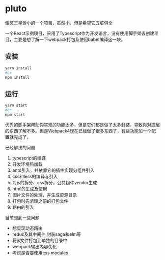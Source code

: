 # pluto
像冥王星渺小的一个项目，虽然小，但是希望它五脏俱全

一个React示例项目，采用了Typescript作为开发语言，没有使用脚手架去创建项目，主要是想了解一下webpack打包及使用babel编译这一块。

## 安装
```bash
yarn install
#or
npm install
```

## 运行
```bash
yarn start
#or
npm start
```
优秀的脚手架帮助你实现的功能太多，但是它们都是做了太多封装，导致你对底层的东西了解不多。但是Webpack4现在已经做了很多东西了，有些功能加一个配置就完成了。

已经解决的问题
<ol>
    <li>typescript的编译</li>
    <li>开发环境热加载</li>
    <li>antd引入，并依靠它的插件实现分组件引入</li>
    <li>css和less的编译与引入</li>
    <li>对js的拆分、css拆分，公共组件vendor生成</li>
    <li>html的生成及使用</li>
    <li>图片文件的处理，并生成资源目录</li>
    <li>打包时先清理之前的打包文件</li>
    <li>路由的引入</li>
</ol>
目前想到一些问题
<ul>
    <li>想实现动态路由</li>
    <li>redux及其中间件,封装saga和elm等</li>
    <li>将js文件打包到单独的目录中</li>
    <li>webpack输出内容优化</li>
    <li>考虑是否要使用css modules</li>
</ul>
